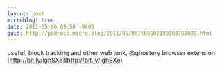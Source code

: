 ```yaml
---
layout: post
microblog: true
date: 2011-05-06 09:58 -0400
guid: http://padraic.micro.blog/2011/05/06/t66502198103769090.html
---
```

useful, block tracking and other web junk, @ghostery browser extension [http://bit.ly/lghSXe](http://bit.ly/lghSXe)
